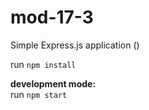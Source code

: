 # mod-17-3
Simple Express.js application ()

run `npm install`  

**development mode:**  
run `npm start`  
